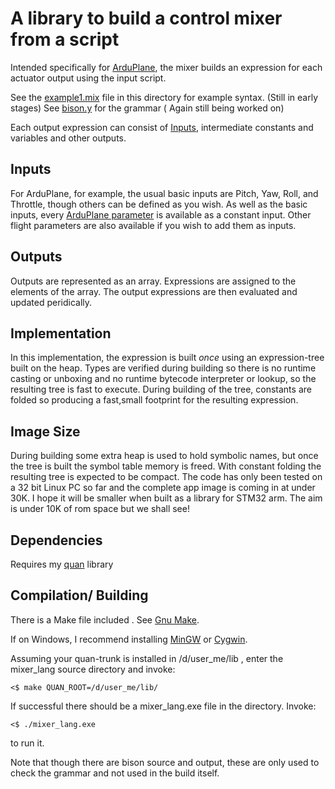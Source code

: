 A library to build a control mixer from a script
================================================

Intended specifically for [ArduPlane](http://plane.ardupilot.com), the mixer builds an expression for each 
actuator output using the input script.

See the [example1.mix](https://github.com/kwikius/mixer_lang/blob/master/example1.mix) file in this directory for example syntax. (Still in early stages)
See [bison.y](https://github.com/kwikius/mixer_lang/blob/master/bison.y) for the grammar ( Again still being worked on)

Each output expression can consist of [Inputs](#Inputs), intermediate constants and variables and other outputs.

Inputs
------

For ArduPlane, for example, the usual basic inputs are Pitch, Yaw, Roll, and Throttle, though others can be defined as you wish.
As well as the basic inputs, every [ArduPlane parameter](http://plane.ardupilot.com/wiki/arduplane-parameters/)
is available as a constant input. Other flight parameters are also available if you wish to add them as inputs.

Outputs
-------

Outputs are represented as an array. Expressions are assigned to the elements of the array.
The output expressions are then evaluated and updated peridically.

Implementation
--------------

In this implementation, the expression is built *once* using an expression-tree built on the heap. 
Types are verified during building so there is no runtime casting or unboxing and no runtime
bytecode interpreter or lookup, so the resulting tree is fast to execute. 
During building of the tree, constants are folded so producing a fast,small footprint for the resulting expression.
  
Image Size
----------

During building some extra heap is used to hold symbolic names, but once the tree is built the symbol table memory is freed.
With constant folding the resulting tree is expected to be compact.
The code has only been tested on a 32 bit Linux PC so far and the complete app image is coming in at under 30K.
I hope it will be smaller when built as a library for STM32 arm. The aim is under 10K of rom space but we shall see!

Dependencies
------------

Requires my [quan](https://github.com/kwikius/quan-trunk.git) library  

Compilation/ Building
---------------------

There is a Make file included . See [Gnu Make](https://www.gnu.org/software/make).

If on Windows, I recommend installing [MinGW](http://www.mingw.org) or [Cygwin](https://www.cygwin.com).

Assuming your quan-trunk is installed in /d/user_me/lib , enter the mixer_lang source directory and invoke:

```
<$ make QUAN_ROOT=/d/user_me/lib/
```

If successful there should be a mixer_lang.exe file in the directory. Invoke:

```
<$ ./mixer_lang.exe
```

to run it.

Note that though there are bison source and output, these are only used to check the grammar and not used in the build itself.
